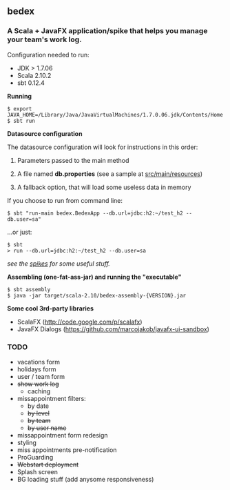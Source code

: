## bedex

### A Scala + JavaFX application/spike that helps you manage your team's work log.

Configuration needed to run:

+ JDK > 1.7.06
+ Scala 2.10.2
+ sbt 0.12.4

**Running**

	$ export JAVA_HOME=/Library/Java/JavaVirtualMachines/1.7.0.06.jdk/Contents/Home
	$ sbt run
	
**Datasource configuration**

The datasource configuration will look for instructions in this order:

1. Parameters passed to the main method

2. A file named **db.properties** (see a sample at [src/main/resources](Bedex-sbt/src/main/resources/db.properties-sample))

3. A fallback option, that will load some useless data in memory

If you choose to run from command line:

	$ sbt "run-main bedex.BedexApp --db.url=jdbc:h2:~/test_h2 --db.user=sa"

...or just:

	$ sbt
	> run --db.url=jdbc:h2:~/test_h2 --db.user=sa
	
*see the [spikes](Bedex-sbt/src/test/scala/bedex/biz/jdbc) for some useful stuff.*


**Assembling (one-fat-ass-jar) and running the "executable"**

	$ sbt assembly
	$ java -jar target/scala-2.10/bedex-assembly-{VERSION}.jar

**Some cool 3rd-party libraries**

+ ScalaFX (http://code.google.com/p/scalafx)
+ JavaFX Dialogs (https://github.com/marcojakob/javafx-ui-sandbox)

### TODO

* vacations form
* holidays form
* user / team form
* ~~show work log~~
  * caching
* missappointment filters: 
  * by date
  * ~~by level~~
  * ~~by team~~
  * ~~by user name~~
* missappointment form redesign
* styling
* miss appointments pre-notification
* ProGuarding
* ~~Webstart deployment~~
* Splash screen
* BG loading stuff (add anysome responsiveness)
 
